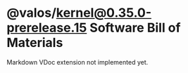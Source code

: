 # @valos/kernel@0.35.0-prerelease.15 Software Bill of Materials

Markdown VDoc extension not implemented yet.
